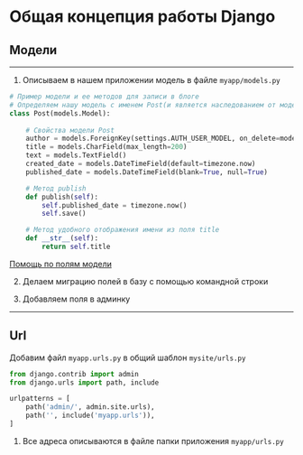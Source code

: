 # Общая концепция работы Django

## Модели

---
1. Описываем в нашем приложении модель в файле `myapp/models.py`

```python
# Пример модели и ее методов для записи в блоге
# Определяем нашу модель с именем Post(и является наследованием от модели Django(models.Model))
class Post(models.Model):
    
    # Свойства модели Post
    author = models.ForeignKey(settings.AUTH_USER_MODEL, on_delete=models.CASCADE)
    title = models.CharField(max_length=200)
    text = models.TextField()
    created_date = models.DateTimeField(default=timezone.now)
    published_date = models.DateTimeField(blank=True, null=True)

    # Метод publish
    def publish(self):
        self.published_date = timezone.now()
        self.save()

    # Метод удобного отображения имени из поля title
    def __str__(self):
        return self.title
```
[Помощь по полям модели](https://docs.djangoproject.com/en/2.2/ref/models/fields/)

2. Делаем миграцию полей в базу с помощью командной строки

3. Добавляем поля в админку

---

## Url

Добавим файл `myapp.urls.py` в общий шаблон `mysite/urls.py`

```python
from django.contrib import admin
from django.urls import path, include

urlpatterns = [
    path('admin/', admin.site.urls),
    path('', include('myapp.urls')),
]
```
1. Все адреса описываются в файле папки приложения `myapp/urls.py`




